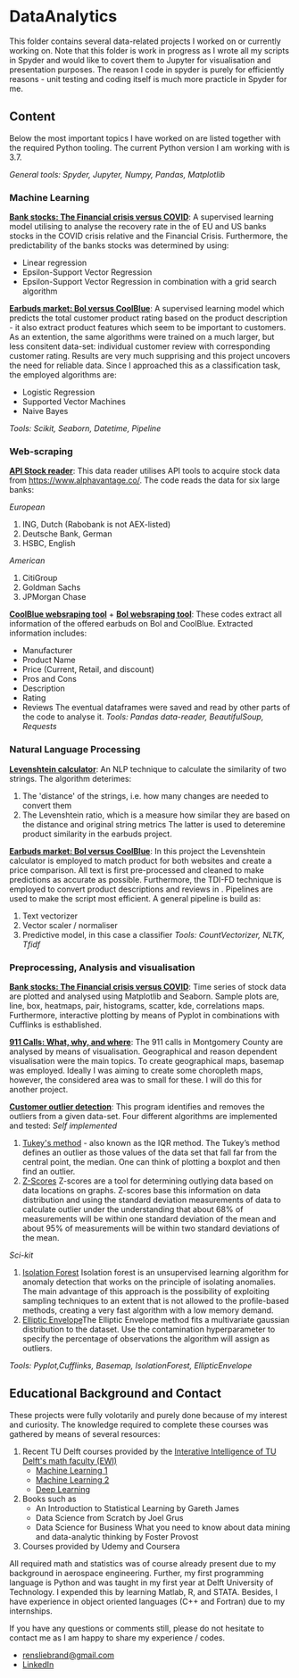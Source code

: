 # DataAnalytics
This folder contains several data-related projects I worked on or currently working on. Note that this folder is work in progress as I wrote all my scripts in Spyder and would like to covert them to Jupyter for visualisation and presentation purposes. The reason I code in spyder is purely for efficiently reasons - unit testing and coding itself is much more practicle in Spyder for me.

## Content
Below the most important topics I have worked on are listed together with the required Python tooling. The current Python version I am working with is 3.7.

*General tools: Spyder, Jupyter, Numpy, Pandas, Matplotlib*
### Machine Learning
[**Bank stocks: The Financial crisis versus COVID**](https://github.com/RHAALiebrand/DataAnalytics/blob/master/Bank%20Stocks%20FC%20vs%20COVID%20-%20API%2C%20visualisation%2C%20and%20supervised%20learning/Bank_Stocks_FC_COVID.ipynb): A supervised learning model utilising to analyse the recovery rate in the of EU and US banks stocks in the COVID crisis relative and the Financial Crisis. Furthermore, the predictability of the banks stocks was determined by using:
   - Linear regression
   - Epsilon-Support Vector Regression
   - Epsilon-Support Vector Regression in combination with a grid search algorithm

[**Earbuds market: Bol versus CoolBlue**](https://github.com/RHAALiebrand/DataAnalytics/blob/master/Earsbuds%20Market%20Bol%20vs%20Coolblue%20-%20Scraping%2C%20cleaning%2C%20and%20analysis/Earbuds_Market_Bol_vs_CoolBlue.ipynb): A supervised learning model which predicts the total customer product rating based on the product description - it also extract product features which seem to be important to customers. As an extention, the same algorithms were trained on a much larger, but less consitent data-set: individual customer review with corresponding customer rating. Results are very much supprising and this project uncovers the need for reliable data. Since I approached this as a classification task, the employed algorithms are:
   - Logistic Regression
   - Supported Vector Machines
   - Naive Bayes
   
*Tools: Scikit, Seaborn, Datetime, Pipeline*

### Web-scraping
[**API Stock reader**](https://github.com/RHAALiebrand/DataAnalytics/blob/master/Bank%20Stocks%20FC%20vs%20COVID%20-%20API%2C%20visualisation%2C%20and%20supervised%20learning/API_Stock_Reader.ipynb): This data reader utilises API tools to acquire stock data from https://www.alphavantage.co/. The code reads the data for six large banks:

*European*
1. ING, Dutch (Rabobank is not AEX-listed)
2. Deutsche Bank, German
3. HSBC, English

*American*
1. CitiGroup
2. Goldman Sachs
3. JPMorgan Chase

[**CoolBlue websraping tool**](https://github.com/RHAALiebrand/DataAnalytics/blob/master/Earsbuds%20Market%20Bol%20vs%20Coolblue%20-%20Scraping%2C%20cleaning%2C%20and%20analysis/WebScrape_CoolBlue.ipynb) + [**Bol websraping tool**](https://github.com/RHAALiebrand/DataAnalytics/blob/master/Earsbuds%20Market%20Bol%20vs%20Coolblue%20-%20Scraping%2C%20cleaning%2C%20and%20analysis/WebScrape_Bol.ipynb): These codes extract all information of the offered earbuds on Bol and CoolBlue. Extracted information includes:
 - Manufacturer
 - Product Name
 - Price (Current, Retail, and discount)
 - Pros and Cons
 - Description
 - Rating
 - Reviews
The eventual dataframes were saved and read by other parts of the code to analyse it.
*Tools: Pandas data-reader, BeautifulSoup, Requests*

### Natural Language Processing
[**Levenshtein calculator**](https://github.com/RHAALiebrand/DataAnalytics/blob/master/Earsbuds%20Market%20Bol%20vs%20Coolblue%20-%20Scraping%2C%20cleaning%2C%20and%20analysis/WebScrape_CoolBlue.ipynb): An NLP technique to calculate the similarity of two strings. The algorithm deterimes:
1. The 'distance' of the strings, i.e. how many changes are needed to convert them
2. The Levenshtein ratio, which is a measure how similar they are based on the distance and original string metrics
The latter is used to deteremine product similarity in the earbuds project. 

[**Earbuds market: Bol versus CoolBlue**](https://github.com/RHAALiebrand/DataAnalytics/blob/master/Earsbuds%20Market%20Bol%20vs%20Coolblue%20-%20Scraping%2C%20cleaning%2C%20and%20analysis/Earbuds_Market_Bol_vs_CoolBlue.ipynb): In this project the Levenshtein calculator is employed to match product for both websites and create a price comparison. All text is first pre-processed and cleaned to make predictions as accurate as possible. Furthermore, the TDI-FD technique is employed to convert product descriptions and reviews in . Pipelines are used to make the script most efficient. A general pipeline is build as:
1. Text vectorizer
2. Vector scaler / normaliser
3. Predictive model, in this case a classifier
*Tools: CountVectorizer, NLTK, Tfidf*

### Preprocessing, Analysis and visualisation
[**Bank stocks: The Financial crisis versus COVID**](https://github.com/RHAALiebrand/DataAnalytics/blob/master/Bank%20Stocks%20FC%20vs%20COVID%20-%20API%2C%20visualisation%2C%20and%20supervised%20learning/Bank_Stocks_FC_COVID.ipynb): Time series of stock data are plotted and analysed using Matplotlib and Seaborn. Sample plots are, line, box, heatmaps, pair, histograms, scatter, kde, correlations maps. Furthermore, interactive plotting by means of Pyplot in combinations with Cufflinks is esthablished. 

[**911 Calls: What, why, and where**](https://github.com/RHAALiebrand/DataAnalytics/blob/master/Bank%20Stocks%20FC%20vs%20COVID%20-%20API%2C%20visualisation%2C%20and%20supervised%20learning/Bank_Stocks_FC_COVID.ipynb): The 911 calls in Montgomery County are analysed by means of visualisation. Geographical and reason dependent visualisation were the main topics. To create geographical maps, basemap was employed. Ideally I was aiming to create some choropleth maps, however, the considered area was to small for these. I will do this for another project.

[**Customer outlier detection**](http://localhost:8888/notebooks/Desktop/PYTHON_FOR_DATA_SCIENCE/Projects/Groceries%20Customer%20Segments/Outlier_Detection.ipynb): This program identifies and removes the outliers from a given data-set. Four different algorithms are implemented and tested:
*Self implemented*
1. [Tukey's method](https://sphweb.bumc.bu.edu/otlt/mph-modules/bs/bs704_summarizingdata/bs704_summarizingdata7.html) - also known as the IQR method. The Tukey’s method defines an outlier as those values of the data set that fall far from the central point, the median. One can think of plotting a boxplot and then find an outlier.
2. [Z-Scores](https://support.hach.com/ci/okcsFattach/get/1008007_4) Z-scores are a tool for determining outlying data based on data locations on graphs. Z-scores base this information on data distribution and using the standard deviation measurements of data to calculate outlier under the understanding that about 68% of measurements will be within one standard deviation of the mean and about 95% of measurements will be within two standard deviations of the mean.

*Sci-kit*
1. [Isolation Forest](https://scikit-learn.org/stable/modules/generated/sklearn.ensemble.IsolationForest.html) Isolation forest is an unsupervised learning algorithm for anomaly detection that works on the principle of isolating anomalies. The main advantage of this approach is the possibility of exploiting sampling techniques to an extent that is not allowed to the profile-based methods, creating a very fast algorithm with a low memory demand.
2. [Elliptic Envelope](https://scikit-learn.org/stable/modules/generated/sklearn.covariance.EllipticEnvelope.html)The Elliptic Envelope method fits a multivariate gaussian distribution to the dataset. Use the contamination hyperparameter to specify the percentage of observations the algorithm will assign as outliers.


 *Tools: Pyplot,Cufflinks, Basemap, IsolationForest, EllipticEnvelope*



## Educational Background and Contact
These projects were fully volotarily and purely done because of my interest and curiosity. The knowledge required to complete these courses was gathered by means of several resources:

1. Recent TU Delft courses provided by the [Interative Intelligence of TU Delft's math faculty (EWI)](https://www.tudelft.nl/ewi/over-de-faculteit/afdelingen/intelligent-systems/interactive-intelligence/) 
   - [Machine Learning 1](https://studiegids.tudelft.nl/a101_displayCourse.do?course_id=51391)
   - [Machine Learning 2](https://studiegids.tudelft.nl/a101_displayCourse.do?course_id=51392) 
   - [Deep Learning](https://studiegids.tudelft.nl/a101_displayCourse.do?course_id=51998) 
2. Books such as
   - An Introduction to Statistical Learning by Gareth James
   - Data Science from Scratch by Joel Grus
   - Data Science for Business What you need to know about data mining and data-analytic thinking by Foster Provost
3. Courses provided by Udemy and Coursera

All required math and statistics was of course already present due to my background in aerospace engineering. Further, my first programming language is Python and was taught in my first year at Delft University of Technology. I expended this by learning Matlab, R, and STATA. Besides, I have experience in object oriented languages (C++ and Fortran) due to my internships. 

If you have any questions or comments still, please do not hesitate to contact me as I am happy to share my experience / codes.
- rensliebrand@gmail.com
- [LinkedIn](https://www.linkedin.com/in/rensliebrand/) 

